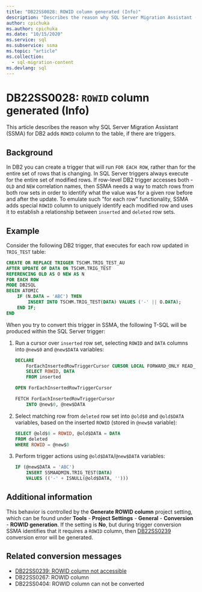 ```yaml
---
title: "DB22SS0028: ROWID column generated (Info)"
description: "Describes the reason why SQL Server Migration Assistant (SSMA) for DB2 adds ROWID column to the table."
author: cpichuka
ms.author: cpichuka
ms.date: "10/15/2020"
ms.service: sql
ms.subservice: ssma
ms.topic: "article"
ms.collection:
  - sql-migration-content
ms.devlang: sql
---
```


# DB22SS0028: `ROWID` column generated (Info)

This article describes the reason why SQL Server Migration Assistant (SSMA) for DB2 adds `ROWID` column to the table, if there are triggers.

## Background

In DB2 you can create a trigger that will run `FOR EACH ROW`, rather than for the entire set of rows that is changing. In SQL Server triggers always execute for the entire set of modified rows. If row-level DB2 trigger accesses both - `OLD` and `NEW` correlation names, then SSMA needs a way to match rows from both row sets in order to identify what the value was for a given row before and after the update. To emulate such "for each row" functionality, SSMA adds special `ROWID` column to uniquely identify each modified row and uses it to establish a relationship between `inserted` and `deleted` row sets.

## Example

Consider the following DB2 trigger, that executes for each row updated in `TRIG_TEST` table:

```sql
CREATE OR REPLACE TRIGGER TSCHM.TRIG_TEST_AU
AFTER UPDATE OF DATA ON TSCHM.TRIG_TEST
REFERENCING OLD AS O NEW AS N
FOR EACH ROW
MODE DB2SQL
BEGIN ATOMIC
    IF (N.DATA = 'ABC') THEN
        INSERT INTO TSCHM.TRIG_TEST(DATA) VALUES ('-' || O.DATA);
    END IF;
END
```

When you try to convert this trigger in SSMA, the following T-SQL will be produced within the SQL Server trigger:

1) Run a cursor over `inserted` row set, selecting `ROWID` and `DATA` columns into `@new$0` and `@new$DATA` variables:

    ```sql
    DECLARE
        ForEachInsertedRowTriggerCursor CURSOR LOCAL FORWARD_ONLY READ_ONLY FOR
        SELECT ROWID, DATA
        FROM inserted

    OPEN ForEachInsertedRowTriggerCursor

    FETCH ForEachInsertedRowTriggerCursor
        INTO @new$0, @new$DATA
    ```

2) Select matching row from `deleted` row set into `@old$0` and `@old$DATA` variables, based on the inserted `ROWID` (stored in `@new$0` variable):

    ```sql
    SELECT @old$0 = ROWID, @old$DATA = DATA
    FROM deleted
    WHERE ROWID = @new$0
    ```

3) Perform trigger actions using `@old$DATA`/`@new$DATA` variables:

    ```sql
    IF (@new$DATA = 'ABC')
        INSERT SSMAADMIN.TRIG_TEST(DATA)
        VALUES (('-' + ISNULL(@old$DATA, '')))
    ```

## Additional information

This behavior is controlled by the **Generate ROWID column** project setting, which can be found under **Tools** - **Project Settings** - **General** - **Conversion** - **ROWID generation**. If the setting is **No**, but during trigger conversion SSMA identifies that it requires a `ROWID` column, then [DB22SS0239](db22ss0239.md) conversion error will be generated.

## Related conversion messages

* [DB22SS0239: ROWID column not accessible](db22ss0239.md)
* DB22SS0267: ROWID column
* DB22SS0404: ROWID column can not be converted
